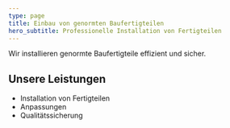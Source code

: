 ```yaml
---
type: page
title: Einbau von genormten Baufertigteilen
hero_subtitle: Professionelle Installation von Fertigteilen
---
```


Wir installieren genormte Baufertigteile effizient und sicher.

## Unsere Leistungen

- Installation von Fertigteilen
- Anpassungen
- Qualitätssicherung

